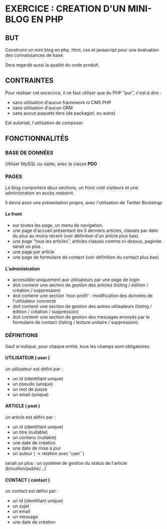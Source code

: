 # EXERCICE : CREATION D'UN MINI-BLOG EN PHP

## BUT

Construire un mini blog en php, html, css et javascript pour une évaluation des connaissances de base.

Sera regardé aussi la qualité du code produit.

## CONTRAINTES

Pour réaliser cet excercice, il ne faut utiliser que du PHP "pur", c'est à dire :

- sans utilisation d'aucun framework ni CMS PHP
- sans utilisation d'aucun ORM
- sans aucun paquets tiers (de packagist, ou autre)

Est autorisé, l'utilisation de composer

## FONCTIONNALITÉS

### BASE DE DONNÉES

Utiliser MySQL ou sqlite, avec la classe **PDO**

### PAGES

Le blog comportera deux sections, un front coté visiteurs et une administration en accès restreint.

Il devra avoir une présentation propre, avec l'utilisation de Twitter Bootstrap

#### Le front

- sur toutes les page, un menu de navigation.
- une page d'accueil présentant les 5 derniers articles, classés par date du plus au moins récent (voir définition d'un article plus bas).
- une page "tous les articles", articles classés comme ci-dessus, paginée serait un plus .
- une page par article
- une page de formulaire de contact (voir définition du contact plus bas)

#### L'administration

- accessible uniquement aux utilisateurs par une page de login
- doit contenir une section de gestion des articles (listing / édition / création / suppression)
- doit contenir une section 'mon profil' : modification des données de l'utilisateur connecté
- doit contenir une section de gestion des autres utilisateurs (listing / édition / création / suppression)
- doit contenir une section de gestion des messages envoyés par le formulaire de contact (listing / lecture unitaire / suppression)


### DÉFINITIONS

Sauf si indiqué, pour chaque entité, tous les champs sont obligatoires.

#### UTILISATEUR ( user )

un utilisateur est défini par :

- un id (identifiant unique)
- un pseudo (unique)
- un mot de passe
- un email (unique)


#### ARTICLE ( post )

un article est défini par :

- un id (identifiant unique)
- un titre (nullable)
- un contenu (nullable)
- une date de création
- une date de mise à jour
- un auteur ( -> relation avec 'user' )

serait un plus : un système de gestion du status de l'article (brouillon/publié/...)

#### CONTACT ( contact )

un contact est défini par :

- un id (identifiant unique)
- un sujet
- un email
- un message 
- une date de création

